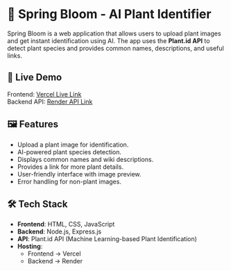 # 🌱 Spring Bloom - AI Plant Identifier

Spring Bloom is a web application that allows users to upload plant images and get instant identification using AI. The app uses the **Plant.id API** to detect plant species and provides common names, descriptions, and useful links.

## 🚀 Live Demo
Frontend: [Vercel Live Link](https://your-vercel-deployed-link.com)  
Backend API: [Render API Link](https://spring-bloom.onrender.com)



## 🖼️ Features
- Upload a plant image for identification.
- AI-powered plant species detection.
- Displays common names and wiki descriptions.
- Provides a link for more plant details.
- User-friendly interface with image preview.
- Error handling for non-plant images.



## 🛠️ Tech Stack
- **Frontend**: HTML, CSS, JavaScript
- **Backend**: Node.js, Express.js
- **API**: Plant.id API (Machine Learning-based Plant Identification)
- **Hosting**: 
  - Frontend → Vercel
  - Backend → Render





